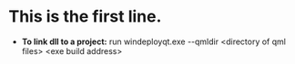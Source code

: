 # This is the first line.

*  **To link dll to a project:** run windeployqt.exe --qmldir &lt;directory of qml files&gt; &lt;exe build address&gt;
